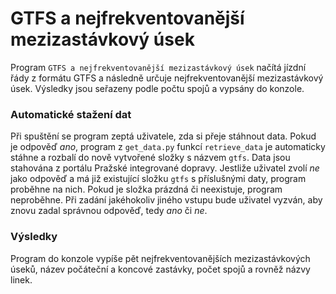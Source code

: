 # GTFS a nejfrekventovanější mezizastávkový úsek

Program `GTFS a nejfrekventovanější mezizastávkový úsek` načítá jízdní řády z formátu GTFS a následně určuje nejfrekventovanější mezizastávkový úsek. Výsledky jsou seřazeny podle počtu spojů a vypsány do konzole. 

### Automatické stažení dat
Při spuštění se program zeptá uživatele, zda si přeje stáhnout data. Pokud je odpověď *ano*, program z `get_data.py` funkcí `retrieve_data` je automaticky stáhne a rozbalí do nově vytvořené složky s názvem `gtfs`. Data jsou stahována z portálu Pražské integrované dopravy. Jestliže uživatel zvolí *ne* jako odpověď a má již existující složku `gtfs` s příslušnými daty, program proběhne na nich. Pokud je složka prázdná či neexistuje, program neproběhne. Při zadání jakéhokoliv jiného vstupu bude uživatel vyzván, aby znovu zadal správnou odpověď, tedy *ano* či *ne*. 

### Výsledky
Program do konzole vypíše pět nejfrekventovanějších mezizastávkových úseků, název počáteční a koncové zastávky, počet spojů a rovněž názvy linek. 
